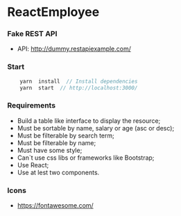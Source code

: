 # ReactEmployee


### Fake REST API
- API: http://dummy.restapiexample.com/

### Start

```js
    yarn  install  // Install dependencies
    yarn  start  // http://localhost:3000/
```

### Requirements
- Build a table like interface to display the resource;
- Must be sortable by name, salary or age (asc or desc);
- Must be filterable by search term;
- Must be filterable by name;
- Must have some style;
- Can`t use css libs or frameworks like Bootstrap;
- Use React;
- Use at lest two components.

### Icons

- https://fontawesome.com/
